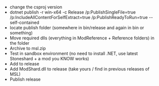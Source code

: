 - change the csproj version
- dotnet publish -r win-x64 -c Release /p:PublishSingleFile=true /p:IncludeAllContentForSelfExtract=true /p:PublishReadyToRun=true --self-contained
- locate publish folder (somewhere in bin/release and again in bin or something)
- Move required dlls (everything in ModReference + Reference folders) in the folder
- Archive to msl.zip
- Test in sandbox environment (no need to install .NET, use latest Stoneshard + a mod you KNOW works)
- Add to release
- Add ModShard.dll to release (take yours / find in previous releases of MSL)
- Publish release
